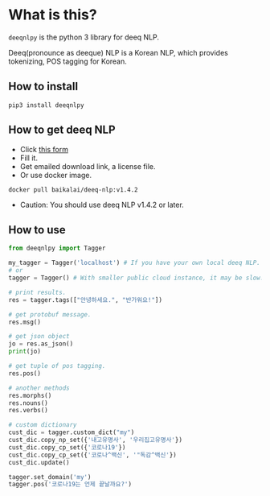 # What is this?

`deeqnlpy` is the python 3 library for deeq NLP.

Deeq(pronounce as deeque) NLP is a Korean NLP,
which provides tokenizing, POS tagging for Korean.

## How to install

```shell
pip3 install deeqnlpy
```

## How to get deeq NLP
- Click [this form](https://docs.google.com/forms/d/e/1FAIpQLSfSJQCMwm0pS1nJiirwUNjfj-7jT-T_CLUfgMc-vTpRbHZZnw/viewform)
- Fill it.
- Get emailed download link, a license file.
- Or use docker image.
```shell
docker pull baikalai/deeq-nlp:v1.4.2
```
- Caution: You should use deeq NLP v1.4.2 or later.

## How to use

```python
from deeqnlpy import Tagger

my_tagger = Tagger('localhost') # If you have your own local deeq NLP. 
# or
tagger = Tagger() # With smaller public cloud instance, it may be slow.

# print results. 
res = tagger.tags(["안녕하세요.", "반가워요!"])

# get protobuf message.
res.msg()

# get json object
jo = res.as_json()
print(jo)

# get tuple of pos tagging.
res.pos()

# another methods
res.morphs()
res.nouns()
res.verbs()

# custom dictionary
cust_dic = tagger.custom_dict("my")
cust_dic.copy_np_set({'내고유명사', '우리집고유명사'})
cust_dic.copy_cp_set({'코로나19'})
cust_dic.copy_cp_set({'코로나^백신', '"독감^백신'})
cust_dic.update()

tagger.set_domain('my')
tagger.pos('코로나19는 언제 끝날까요?')
```
